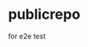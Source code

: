 # publicrepo
for e2e test















































































































































































































































































































































































































































































































































































































































































































































































































































































































































































































































































































































































































































































































































































































































































































































































































































































































































































































































































































































































































































































































































































































































































































































































































































































































































































































































































































































































































































































































































































































































































































































































































































































































































































































































































































































































































































































































































































